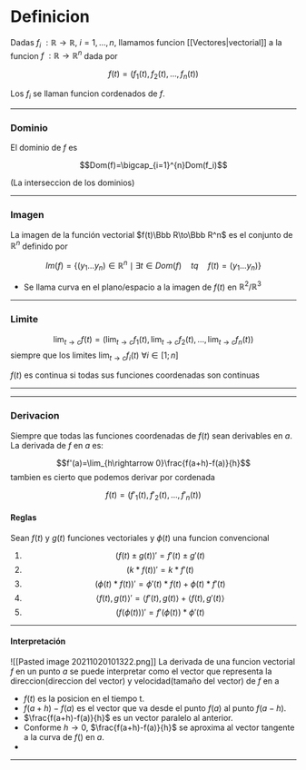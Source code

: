 # Definicion
Dadas $f_i\ :\mathbb R \rightarrow\mathbb R$, $i = 1,\dots ,n$, llamamos funcion [[Vectores|vectorial]] a la funcion $f\ :\mathbb R \rightarrow\mathbb R^n$ dada por 

$$f(t)=(f_1(t),f_2(t),\dots ,f_n(t))$$

Los $f_i$ se llaman funcion cordenados de $f$.

---
### Dominio
El dominio de $f$ es 

$$Dom(f)=\bigcap_{i=1}^{n}Dom(f_i)$$  

(La interseccion de los dominios)

---
### Imagen
La imagen de la función vectorial $f(t)\Bbb R\to\Bbb R^n$ es el conjunto de $\mathbb R^n$ definido por

$$Im(f)=\{(y_1\dots y_n)\in \mathbb R^n\mid \exists t\in Dom(f)\quad tq\quad f(t)=(y_1\dots y_n)\}$$

- Se llama curva en el plano/espacio a la imagen de $f(t)$ en $\mathbb R^2$/$\mathbb R^3$

---
### Limite 

$$\lim_{t\rightarrow c} f(t)=(\lim_{t\rightarrow c}f_1(t),\lim_{t\rightarrow c}f_2(t),\dots ,\lim_{t\rightarrow c}f_n(t))$$
siempre que los limites $\lim_{t\rightarrow c}f_i(t)$ $\forall i \in [1;n]$

$f(t)$ es continua si todas sus funciones coordenadas son continuas

---
---
### Derivacion
Siempre que todas las funciones coordenadas de $f(t)$ sean derivables en $a$. La derivada de $f$ en $a$ es:

$$f'(a)=\lim_{h\rightarrow 0}\frac{f(a+h)-f(a)}{h}$$
tambien es cierto que podemos derivar por cordenada

$$f(t)=(f'_1(t),f'_2(t),\dots ,f'_n(t))$$


#### Reglas
Sean $f(t)$ y $g(t)$ funciones vectoriales y $\phi (t)$ una funcion convencional
1) $$(f(t)\pm g(t))'=f'(t) \pm g'(t)$$
2) $$(k*f(t))'=k*f'(t)$$
3) $$(\phi (t) * f(t) )'= \phi' (t) * f(t)+\phi (t) * f'(t)$$
4) $$\langle f(t), g(t)\rangle'=\langle f'(t), g(t)\rangle + \langle f(t), g'(t)\rangle$$
5) $$(f(\phi (t)))' = f'(\phi (t)) * \phi' (t)$$

---
#### Interpretación
![[Pasted image 20211020101322.png]]
La derivada de una funcion vectorial $f$ en un punto $a$ se puede interpretar como el vector que representa la direccion(direccion del vector) y velocidad(tamaño del vector) de $f$ en a
- $f(t)$ es la posicion en el tiempo t.
- $f(a+h)-f(a)$ es el vector que va desde el punto $f(a)$ al punto $f(a-h)$.
- $\frac{f(a+h)-f(a)}{h}$ es un vector paralelo al anterior.
- Conforme $h\rightarrow 0$, $\frac{f(a+h)-f(a)}{h}$ se aproxima al vector tangente a la curva de $f()$ en $a$.
- 


---